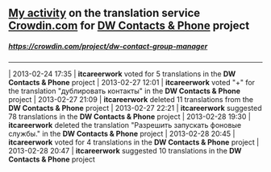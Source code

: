 ## [My activity](https://crowdin.com/profile/itcareerwork/activity "My profile") on the translation service [Crowdin.com](https://crowdin.com "crowdin.com") for [DW Contacts & Phone](https://crowdin.com/project/dw-contact-group-manager "DW Contacts & Phone Crowdin") project
##### <https://crowdin.com/project/dw-contact-group-manager>
***
| 2013-02-24 17:35 | **itcareerwork** voted for 5 translations in the **DW Contacts & Phone** project
| 2013-02-27 12:01 | **itcareerwork** voted "+" for the translation "дублировать контакты" in the **DW Contacts & Phone** project
| 2013-02-27 21:09 | **itcareerwork** deleted 11 translations from the **DW Contacts & Phone** project
| 2013-02-27 22:21 | **itcareerwork** suggested 78 translations in the **DW Contacts & Phone** project
| 2013-02-28 19:30 | **itcareerwork** deleted the translation "Разрешить запускать фоновые службы." in the **DW Contacts & Phone** project
| 2013-02-28 20:45 | **itcareerwork** voted for 4 translations in the **DW Contacts & Phone** project
| 2013-02-28 20:47 | **itcareerwork** suggested 10 translations in the **DW Contacts & Phone** project

